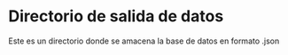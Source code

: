# Directorio de salida de datos 

Este es un directorio donde se amacena la base de datos en formato .json